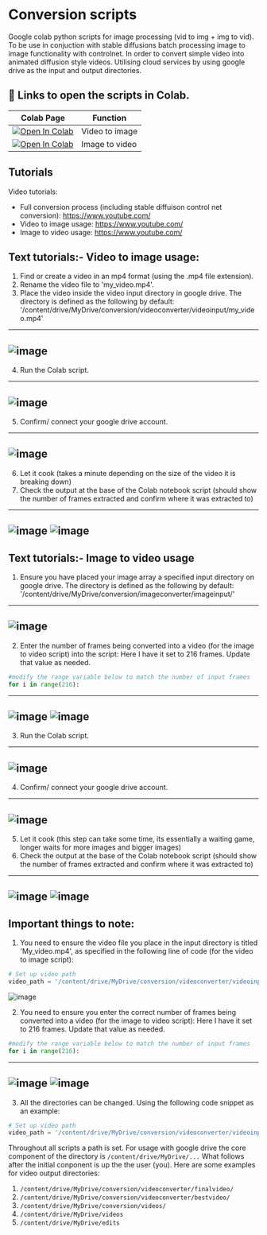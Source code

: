 # Conversion scripts
Google colab python scripts for image processing (vid to img + img to vid). To be use in conjuction with stable diffusions batch processing image to image functionality with controlnet. In order to convert simple video into animated diffusion style videos. Utilising cloud services by using google drive as the input and output directories.

## 🦒 Links to open the scripts in Colab.

| Colab Page | Function
| --- | --- |
[![Open In Colab](https://colab.research.google.com/assets/colab-badge.svg)](https://colab.research.google.com/github/redrawjam/mediaconversion/blob/main/Video_to_Image_Array_JRR.ipynb) | Video to image
[![Open In Colab](https://colab.research.google.com/assets/colab-badge.svg)](https://colab.research.google.com/github/redrawjam/mediaconversion/blob/main/Image_Array_to_Video_JRR.ipynb) | Image to video

## Tutorials
Video tutorials:
- Full conversion process (including stable diffuison control net conversion): https://www.youtube.com/
- Video to image usage: https://www.youtube.com/
- Image to video usage: https://www.youtube.com/

## Text tutorials:- Video to image usage:
1) Find or create a video in an mp4 format (using the .mp4 file extension).
2) Rename the video file to 'my_video.mp4'.
3) Place the video inside the video input directory in google drive. The directory is defined as the following by default: '/content/drive/MyDrive/conversion/videoconverter/videoinput/my_video.mp4'
---
![image](https://github.com/redrawjam/videotoimage/assets/34511774/7982c0b8-0e42-4af1-ae6e-e17ca54a65bc)
---
4) Run the Colab script.
---
![image](https://github.com/redrawjam/videotoimage/assets/34511774/64e6c13e-74d3-4ff3-b83d-96165dba3b67)
---
5) Confirm/ connect your google drive account.
---
![image](https://github.com/redrawjam/videotoimage/assets/34511774/0b62df44-55fa-45bc-b5d2-5a3252e50237)
---
6) Let it cook (takes a minute depending on the size of the video it is breaking down)
7) Check the output at the base of the Colab notebook script (should show the number of frames extracted and confirm where it was extracted to)
---
![image](https://github.com/redrawjam/videotoimage/assets/34511774/8de717c1-e6b7-4d57-b679-b6941fddef05)
![image](https://github.com/redrawjam/videotoimage/assets/34511774/33ea1b81-74ef-4e19-80d7-875b3631ea8f)
---

## Text tutorials:- Image to video usage
1) Ensure you have placed your image array a specified input directory on google drive. The directory is defined as the following by default: '/content/drive/MyDrive/conversion/imageconverter/imageinput/'
---
![image](https://github.com/redrawjam/videotoimage/assets/34511774/37d9f274-16e8-42c5-9878-6bd8f952890d)
--- 
2) Enter the number of frames being converted into a video (for the image to video script) into the script:
Here I have it set to 216 frames. Update that value as needed.
```py
#modify the range variable below to match the number of input frames
for i in range(216):
```
---
![image](https://github.com/redrawjam/videotoimage/assets/34511774/4157171c-16e5-4515-9a48-5db2f2315936)
![image](https://github.com/redrawjam/videotoimage/assets/34511774/ac1f5802-7c4a-49ec-9d2f-c8fd9562e07f)
---
3) Run the Colab script.
---
![image](https://github.com/redrawjam/videotoimage/assets/34511774/d1556fa0-f958-451e-bacf-4b8d0bb90f1d)
---
4) Confirm/ connect your google drive account.
---
![image](https://github.com/redrawjam/videotoimage/assets/34511774/0b62df44-55fa-45bc-b5d2-5a3252e50237)
---
5) Let it cook (this step can take some time, its essentially a waiting game, longer waits for more images and bigger images)
6) Check the output at the base of the Colab notebook script (should show the number of frames extracted and confirm where it was extracted to)
---
![image](https://github.com/redrawjam/videotoimage/assets/34511774/68c62c70-1cdb-42ab-9cf1-47523f711b4c)
![image](https://github.com/redrawjam/videotoimage/assets/34511774/b59b57a3-0d9e-4de8-a8bf-58d2eb52ac70)
---


## Important things to note: 

1) You need to ensure the video file you place in the input directory is titled 'My_video.mp4', as specified in the following line of code (for the video to image script):
```py
# Set up video path
video_path = '/content/drive/MyDrive/conversion/videoconverter/videoinput/my_video.mp4'
```
![image](https://github.com/redrawjam/videotoimage/assets/34511774/4768ae5b-5cf9-463e-80f0-750e1a2fea52)

2) You need to ensure you enter the correct number of frames being converted into a video (for the image to video script):
Here I have it set to 216 frames. Update that value as needed.
```py
#modify the range variable below to match the number of input frames
for i in range(216):
```
---
![image](https://github.com/redrawjam/videotoimage/assets/34511774/4157171c-16e5-4515-9a48-5db2f2315936)
![image](https://github.com/redrawjam/videotoimage/assets/34511774/ac1f5802-7c4a-49ec-9d2f-c8fd9562e07f)
---
3) All the directories can be changed. Using the following code snippet as an example:
```py
# Set up video path
video_path = '/content/drive/MyDrive/conversion/videoconverter/videoinput/my_video.mp4'
```

Throughout all scripts a path is set. For usage with google drive the core component of the directory is `/content/drive/MyDrive/...` 
What follows after the initial conponent is up the the user (you). Here are some examples for video output directories:
1) `/content/drive/MyDrive/conversion/videoconverter/finalvideo/`
2) `/content/drive/MyDrive/conversion/videoconverter/bestvideo/`
4) `/content/drive/MyDrive/conversion/videos/`
5) `/content/drive/MyDrive/videos`
6) `/content/drive/MyDrive/edits`


